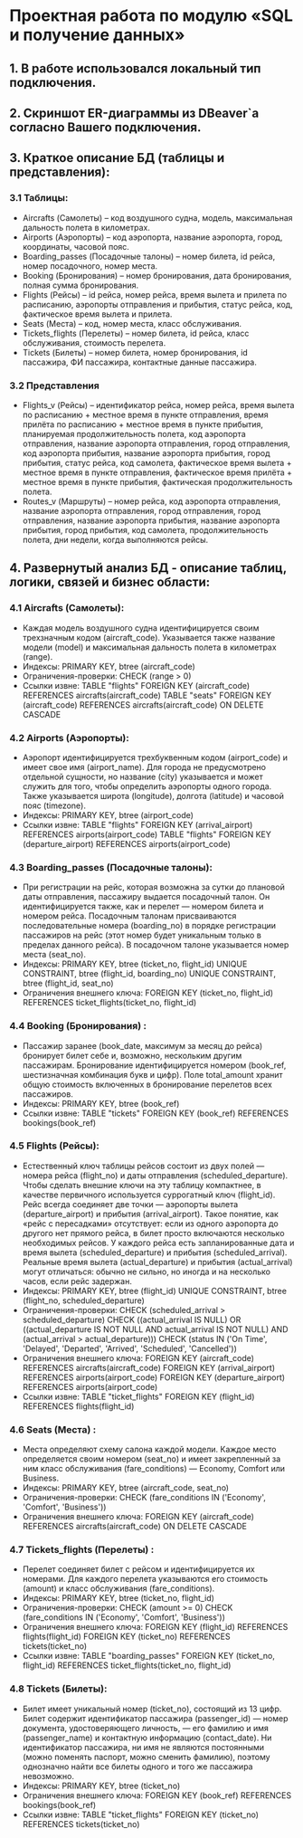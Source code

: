# Проектная работа по модулю «SQL и получение данных»

## 1.	В работе использовался локальный тип подключения.

 
## 2.	Скриншот ER-диаграммы из DBeaver`a согласно Вашего подключения.

 
## 3.	Краткое описание БД (таблицы и представления):

  
### 3.1	Таблицы:

- Aircrafts (Самолеты) –  код воздушного судна, модель, максимальная дальность полета в километрах. 
- Airports (Аэропорты) – код аэропорта, название аэропорта, город, координаты, часовой пояс.
- Boarding_passes (Посадочные талоны) – номер билета, id рейса, номер посадочного,  номер места.
- Booking (Бронирования) – номер бронирования, дата бронирования, полная сумма бронирования.
- Flights (Рейсы) – id рейса, номер рейса, время вылета и прилета по расписанию, аэропорты отправления и прибытия, статус рейса, код, фактическое время вылета и прилета.
- Seats (Места) – код, номер места, класс обслуживания.
- Tickets_flights (Перелеты) – номер билета, id рейса, класс обслуживания, стоимость перелета.
- Tickets (Билеты) – номер билета, номер бронирования, id пассажира, ФИ пассажира, контактные данные пассажира.

### 3.2	Представления

- Flights_v (Рейсы) – идентификатор рейса, номер рейса, время вылета по расписанию + местное время в пункте отправления, время прилёта по расписанию +  местное время в пункте прибытия, планируемая продолжительность полета, код аэропорта отправления, название аэропорта отправления, город отправления, код аэропорта прибытия, название аэропорта прибытия, город прибытия, статус рейса, код самолета, фактическое время вылета + местное время в пункте отправления, фактическое время прилёта + местное время в пункте прибытия, фактическая продолжительность полета.
- Routes_v (Маршруты) –  номер рейса, код аэропорта отправления, название аэропорта отправления, город отправления, город отправления, название аэропорта прибытия, название аэропорта прибытия, город прибытия, код самолета, продолжительность полета, дни недели, когда выполняются рейсы.

## 4.	Развернутый анализ БД - описание таблиц, логики, связей и бизнес области:

### 4.1	Aircrafts (Самолеты):

- Каждая модель воздушного судна идентифицируется своим трехзначным кодом (aircraft_code). Указывается также название модели (model) и максимальная дальность полета в километрах (range).
- Индексы: PRIMARY KEY, btree (aircraft_code)
- Ограничения-проверки: CHECK (range > 0)
- Ссылки извне:  TABLE "flights" FOREIGN KEY (aircraft_code)  REFERENCES aircrafts(aircraft_code) TABLE "seats" FOREIGN KEY (aircraft_code) REFERENCES aircrafts(aircraft_code) ON DELETE CASCADE

### 4.2	Airports (Аэропорты): 

- Аэропорт идентифицируется трехбуквенным кодом (airport_code) и имеет свое имя (airport_name). Для города не предусмотрено отдельной сущности, но название (city) указывается и может служить для того, чтобы определить аэропорты одного города. Также указывается широта (longitude), долгота (latitude) и часовой пояс (timezone).
- Индексы: PRIMARY KEY, btree (airport_code) 
- Ссылки извне: TABLE "flights" FOREIGN KEY (arrival_airport) REFERENCES airports(airport_code) TABLE "flights" FOREIGN KEY (departure_airport) REFERENCES airports(airport_code)

### 4.3	Boarding_passes (Посадочные талоны): 

- При регистрации на рейс, которая возможна за сутки до плановой даты отправления, пассажиру выдается посадочный талон. Он идентифицируется также, как и перелет — номером билета и номером рейса. Посадочным талонам присваиваются последовательные номера (boarding_no) в порядке регистрации пассажиров на рейс (этот номер будет уникальным только в пределах данного рейса). В посадочном талоне указывается номер места (seat_no).
- Индексы: PRIMARY KEY, btree (ticket_no, flight_id) UNIQUE CONSTRAINT, btree (flight_id, boarding_no) UNIQUE CONSTRAINT, btree (flight_id, seat_no) 
- Ограничения внешнего ключа: FOREIGN KEY (ticket_no, flight_id) REFERENCES ticket_flights(ticket_no, flight_id)

### 4.4	Booking (Бронирования) :

- Пассажир заранее (book_date, максимум за месяц до рейса) бронирует билет себе и, возможно, нескольким другим пассажирам. Бронирование идентифицируется номером (book_ref, шестизначная комбинация букв и цифр). Поле total_amount хранит общую стоимость включенных в бронирование перелетов всех пассажиров.
- Индексы: PRIMARY KEY, btree (book_ref) 
- Ссылки извне: TABLE "tickets" FOREIGN KEY (book_ref) REFERENCES bookings(book_ref)

### 4.5	Flights (Рейсы):

- Естественный ключ таблицы рейсов состоит из двух полей — номера рейса (flight_no) и даты отправления (scheduled_departure). Чтобы сделать внешние ключи на эту таблицу компактнее, в качестве первичного используется суррогатный ключ (flight_id). Рейс всегда соединяет две точки — аэропорты вылета (departure_airport) и прибытия (arrival_airport). Такое понятие, как «рейс с пересадками» отсутствует: если из одного аэропорта до другого нет прямого рейса, в билет просто включаются несколько необходимых рейсов. У каждого рейса есть запланированные дата и время вылета (scheduled_departure) и прибытия (scheduled_arrival). Реальные время вылета (actual_departure) и прибытия (actual_arrival) могут отличаться: обычно не сильно, но иногда и на несколько часов, если рейс задержан.
- Индексы: PRIMARY KEY, btree (flight_id) UNIQUE CONSTRAINT, btree (flight_no, scheduled_departure) 
- Ограничения-проверки: CHECK (scheduled_arrival > scheduled_departure) CHECK ((actual_arrival IS NULL) OR ((actual_departure IS NOT NULL AND actual_arrival IS NOT NULL) AND (actual_arrival > actual_departure))) CHECK (status IN ('On Time', 'Delayed', 'Departed', 'Arrived', 'Scheduled', 'Cancelled')) 
- Ограничения внешнего ключа: FOREIGN KEY (aircraft_code) REFERENCES aircrafts(aircraft_code) FOREIGN KEY (arrival_airport) REFERENCES airports(airport_code) FOREIGN KEY (departure_airport) REFERENCES airports(airport_code) 
- Ссылки извне: TABLE "ticket_flights" FOREIGN KEY (flight_id) REFERENCES flights(flight_id)

### 4.6	Seats (Места) :

- Места определяют схему салона каждой модели. Каждое место определяется своим номером (seat_no) и имеет закрепленный за ним класс обслуживания (fare_conditions) — Economy, Comfort или Business.
- Индексы: PRIMARY KEY, btree (aircraft_code, seat_no) 
- Ограничения-проверки: CHECK (fare_conditions IN ('Economy', 'Comfort', 'Business')) 
- Ограничения внешнего ключа: FOREIGN KEY (aircraft_code) REFERENCES aircrafts(aircraft_code) ON DELETE CASCADE

### 4.7	Tickets_flights (Перелеты) :

- Перелет соединяет билет с рейсом и идентифицируется их номерами. Для каждого перелета указываются его стоимость (amount) и класс обслуживания (fare_conditions).
- Индексы: PRIMARY KEY, btree (ticket_no, flight_id) 
- Ограничения-проверки: CHECK (amount >= 0) CHECK (fare_conditions IN ('Economy', 'Comfort', 'Business')) 
- Ограничения внешнего ключа: FOREIGN KEY (flight_id) REFERENCES flights(flight_id) FOREIGN KEY (ticket_no) REFERENCES tickets(ticket_no) 
- Ссылки извне: TABLE "boarding_passes" FOREIGN KEY (ticket_no, flight_id) REFERENCES ticket_flights(ticket_no, flight_id)

### 4.8	Tickets (Билеты):

- Билет имеет уникальный номер (ticket_no), состоящий из 13 цифр. Билет содержит идентификатор пассажира (passenger_id) — номер документа, удостоверяющего личность, — его фамилию и имя (passenger_name) и контактную информацию (contact_date). Ни идентификатор пассажира, ни имя не являются постоянными (можно поменять паспорт, можно сменить фамилию), поэтому однозначно найти все билеты одного и того же пассажира невозможно.
- Индексы: PRIMARY KEY, btree (ticket_no) 
- Ограничения внешнего ключа: FOREIGN KEY (book_ref) REFERENCES bookings(book_ref) 
- Ссылки извне: TABLE "ticket_flights" FOREIGN KEY (ticket_no) REFERENCES tickets(ticket_no)

